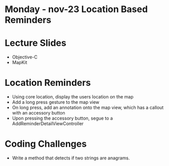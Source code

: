 Monday - nov-23 Location Based Reminders
========================================

# Lecture Slides
* Objective-C
* MapKit

# Location Reminders
* Using core location, display the users location on the map
* Add a long press gesture to the map view
* On long press,  add an annotation onto the map view, which has a callout with an accessory button
* Upon pressing the accessory button, segue to a AddReminderDetailViewController

# Coding Challenges
* Write a method that detects if two strings are anagrams.
